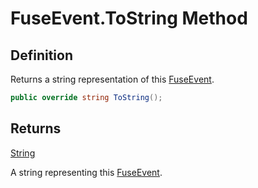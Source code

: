 # FuseEvent.ToString Method
## Definition

Returns a string representation of this [FuseEvent](MrKWatkins.EmulatorTestSuites.Z80.Instruction.Fuse.FuseEvent.md).

```c#
public override string ToString();
```

## Returns

[String](https://learn.microsoft.com/en-gb/dotnet/api/System.String)

A string representing this [FuseEvent](MrKWatkins.EmulatorTestSuites.Z80.Instruction.Fuse.FuseEvent.md).

